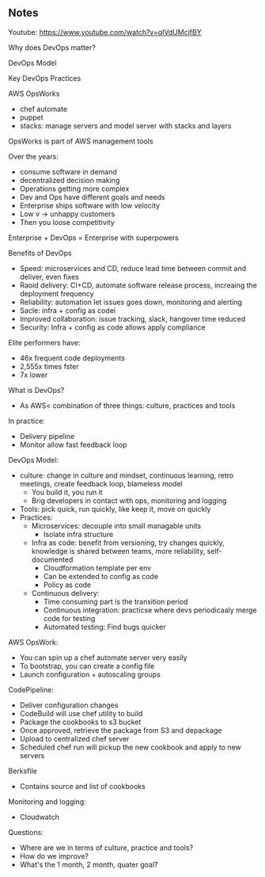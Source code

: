 ## Notes

Youtube: https://www.youtube.com/watch?v=qlVdUMcjfBY

Why does DevOps matter?

DevOps Model

Key DevOps Practices

AWS OpsWorks
- chef automate
- puppet
- stacks: manage servers and model server with stacks and layers

OpsWorks is part of AWS management tools

Over the years:
- consume software in demand
- decentralized decision making
- Operations getting more complex
- Dev and Ops have different goals and needs
- Enterprise ships software with low velocity
- Low v -> unhappy customers
- Then you loose competitivity

Enterprise + DevOps = Enterprise with superpowers

Benefits of DevOps
- Speed: microservices and CD, reduce lead time between commit and deliver,
  even fixes
- Raoid delivery: CI+CD, automate software release process, increaing the
  deployment frequency
- Reliability: automation let issues goes down, monitoring and alerting
- Sacle: infra + config as codei
- Improved collaboration: issue tracking, slack, hangover time reduced
- Security: Infra + config as code allows apply compliance

Elite performers have:
- 46x frequent code deployments
- 2,555x times fster
- 7x lower

What is DevOps?
- As AWS< combination of three things: culture, practices and tools

In practice:
- Delivery pipeline
- Monitor allow fast feedback loop

DevOps Model:
- culture: change in culture and mindset, continuous learning, retro meetings,
  create feedback loop, blameless model
  - You build it, you run it
  - Brig developers in contact with ops, monitoring and logging
- Tools: pick quick, run quickly, like keep it, move on quickly
- Practices:
  - Microservices: decouple into small managable units
      - Isolate infra structure
  - Infra as code: benefit from versioning, try changes quickly, knowledge is shared
    between teams, more reliability, self-documented
      - Cloudformation template per env
      - Can be extended to config as code
      - Policy as code
  - Continuous delivery:
      - Time consuming part is the transition period
      - Continuous integration: practicse where devs periodicaaly merge code
        for testing
      - Automated testing: Find bugs quicker

AWS OpsWork:
  - You can spin up a chef automate server very easily
  - To bootstrap, you can create a config file
  - Launch configuration + autoscaling groups

CodePipeline:
  - Deliver configuration changes
  - CodeBuild will use chef utility to build
  - Package the cookbooks to s3 bucket
  - Once approved, retrieve the package from S3 and depackage
  - Upload to centralized chef server
  - Scheduled chef run will pickup the new cookbook and apply to new servers

Berksfile
  - Contains source and list of cookbooks

Monitoring and logging:
  - Cloudwatch

Questions:
  - Where are we in terms of culture, practice and tools?
  - How do we improve?
  - What's the 1 month, 2 month, quater goal?

